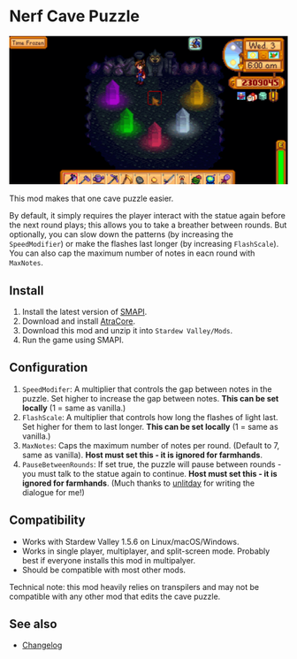 Nerf Cave Puzzle
=================================

![Crystals gif](docs/crystals2.gif)

This mod makes that one cave puzzle easier.

By default, it simply requires the player interact with the statue again before the next round plays; this allows you to take a breather between rounds. But optionally, you can slow down the patterns (by increasing the `SpeedModifier`) or make the flashes last longer (by increasing `FlashScale`). You can also cap the maximum number of notes in eacn round with `MaxNotes`.

## Install

1. Install the latest version of [SMAPI](https://smapi.io).
2. Download and install [AtraCore](https://www.nexusmods.com/stardewvalley/mods/12932).
2. Download this mod and unzip it into `Stardew Valley/Mods`.
3. Run the game using SMAPI.

## Configuration

1. `SpeedModifer`: A multiplier that controls the gap between notes in the puzzle. Set higher to increase the gap between notes. **This can be set locally** (1 = same as vanilla.)
2. `FlashScale`: A multiplier that controls how long the flashes of light last. Set higher for them to last longer. **This can be set locally** (1 = same as vanilla.)
3. `MaxNotes`: Caps the maximum number of notes per round. (Default to 7, same as vanilla). **Host must set this - it is ignored for farmhands**.
4. `PauseBetweenRounds`: If set true, the puzzle will pause between rounds - you must talk to the statue again to continue. **Host must set this - it is ignored for farmhands**. (Much thanks to [unlitday](https://www.nexusmods.com/users/114778613/) for writing the dialogue for me!)

## Compatibility

* Works with Stardew Valley 1.5.6 on Linux/macOS/Windows.
* Works in single player, multiplayer, and split-screen mode. Probably best if everyone installs this mod in multipalyer.
* Should be compatible with most other mods. 

Technical note: this mod heavily relies on transpilers and may not be compatible with any other mod that edits the cave puzzle.

## See also

* [Changelog](docs/Changelog.md)
